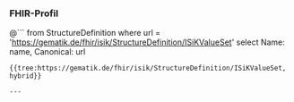 ### FHIR-Profil

@```
from StructureDefinition where url = 'https://gematik.de/fhir/isik/StructureDefinition/ISiKValueSet' select Name: name, Canonical: url
```
{{tree:https://gematik.de/fhir/isik/StructureDefinition/ISiKValueSet, hybrid}}

---